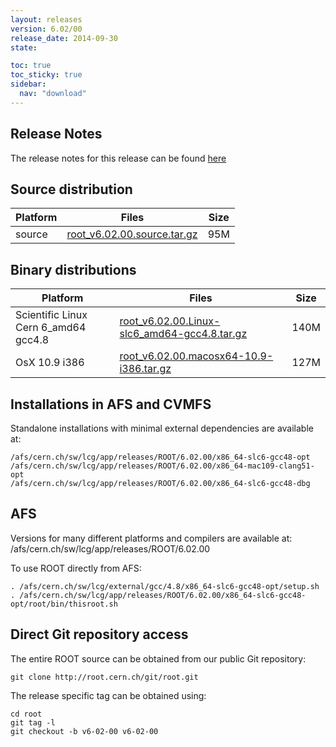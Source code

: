 ```yaml
---
layout: releases
version: 6.02/00
release_date: 2014-09-30
state:

toc: true
toc_sticky: true
sidebar:
  nav: "download"
---
```



## Release Notes

The release notes for this release can be found [here](/root-version-v6-02-00-patch-release-notes)

## Source distribution

| Platform       | Files | Size |
|-----------|-------|-----|
| source | [root_v6.02.00.source.tar.gz](https://root.cern.ch/download/root_v6.02.00.source.tar.gz) |  95M |


## Binary distributions

| Platform       | Files | Size |
|-----------|-------|-----|
| Scientific Linux Cern 6_amd64 gcc4.8 | [root_v6.02.00.Linux-slc6_amd64-gcc4.8.tar.gz](https://root.cern.ch/download/root_v6.02.00.Linux-slc6_amd64-gcc4.8.tar.gz) | 140M |
| OsX 10.9 i386 | [root_v6.02.00.macosx64-10.9-i386.tar.gz](https://root.cern.ch/download/root_v6.02.00.macosx64-10.9-i386.tar.gz) | 127M |



## Installations in AFS and CVMFS
Standalone installations with minimal external dependencies are available at:
~~~
/afs/cern.ch/sw/lcg/app/releases/ROOT/6.02.00/x86_64-slc6-gcc48-opt
/afs/cern.ch/sw/lcg/app/releases/ROOT/6.02.00/x86_64-mac109-clang51-opt
/afs/cern.ch/sw/lcg/app/releases/ROOT/6.02.00/x86_64-slc6-gcc48-dbg
~~~

## AFS
Versions for many different platforms and compilers are available at:
/afs/cern.ch/sw/lcg/app/releases/ROOT/6.02.00

To use ROOT directly from AFS:
~~~
. /afs/cern.ch/sw/lcg/external/gcc/4.8/x86_64-slc6-gcc48-opt/setup.sh
. /afs/cern.ch/sw/lcg/app/releases/ROOT/6.02.00/x86_64-slc6-gcc48-opt/root/bin/thisroot.sh
~~~

## Direct Git repository access
The entire ROOT source can be obtained from our public Git repository:

~~~
git clone http://root.cern.ch/git/root.git
~~~
The release specific tag can be obtained using:
~~~
cd root
git tag -l
git checkout -b v6-02-00 v6-02-00
~~~
